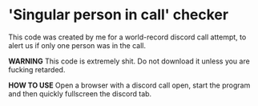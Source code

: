 # 'Singular person in call' checker

This code was created by me for a world-record discord call attempt, to alert us if only one person was in the call.

**WARNING**
This code is extremely shit. Do not download it unless you are fucking retarded.

**HOW TO USE**
Open a browser with a discord call open, start the program and then quickly fullscreen the discord tab.
